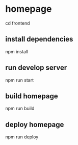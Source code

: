 # homepage

cd frontend

## install dependencies

npm install

## run develop server

npm run start

## build homepage

npm run build

## deploy homepage

npm run deploy
